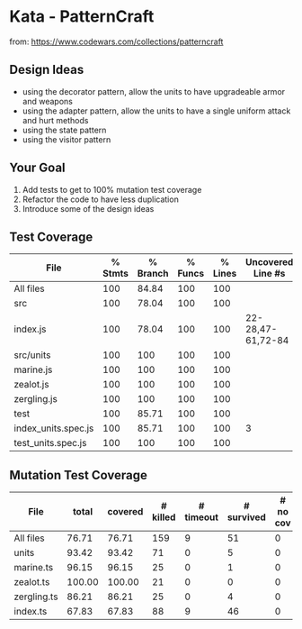 ﻿# Kata - PatternCraft

from: https://www.codewars.com/collections/patterncraft

## Design Ideas
- using the decorator pattern, allow the units to have upgradeable armor and weapons
- using the adapter pattern, allow the units to have a single uniform attack and hurt methods
- using the state pattern
- using the visitor pattern

## Your Goal
1. Add tests to get to 100% mutation test coverage
2. Refactor the code to have less duplication
3. Introduce some of the design ideas


## Test Coverage

   
| File                | % Stmts | % Branch | % Funcs | % Lines | Uncovered Line #s |  
---------------------|---------|----------|---------|---------|-------------------|  
| All files           | 100     | 84.84    | 100     | 100     |                   |   
| src                 | 100     | 78.04    | 100     | 100     |                   |  
| index.js            | 100     | 78.04    | 100     | 100     | 22-28,47-61,72-84 |  
| src/units           | 100     | 100      | 100     | 100     |                   |  
| marine.js           | 100     | 100      | 100     | 100     |                   |  
| zealot.js           | 100     | 100      | 100     | 100     |                   |  
| zergling.js         | 100     | 100      | 100     | 100     |                   |  
| test                | 100     | 85.71    | 100     | 100     |                   |  
| index_units.spec.js | 100     | 85.71    | 100     | 100     | 3                 |  
| test_units.spec.js  | 100     | 100      | 100     | 100     |                   |  
 
## Mutation Test Coverage

File          |  total | covered | # killed | # timeout | # survived | # no cov | # errors |  
--------------|--------|---------|----------|-----------|------------|----------|----------|  
All files     |  76.71 |   76.71 |      159 |         9 |         51 |        0 |        0 |  
units         |  93.42 |   93.42 |       71 |         0 |          5 |        0 |        0 |  
marine.ts     |  96.15 |   96.15 |       25 |         0 |          1 |        0 |        0 |  
zealot.ts     | 100.00 |  100.00 |       21 |         0 |          0 |        0 |        0 |  
zergling.ts   |  86.21 |   86.21 |       25 |         0 |          4 |        0 |        0 |  
index.ts      |  67.83 |   67.83 |       88 |         9 |         46 |        0 |        0 |  
